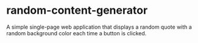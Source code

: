 # random-content-generator
A simple single-page web application that displays a random quote with a random background color each time a button is clicked.

